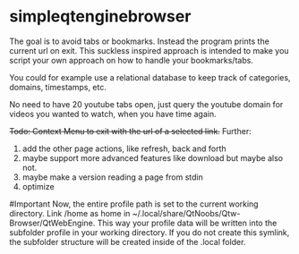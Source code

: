 # simpleqtenginebrowser
The goal is to avoid tabs or bookmarks. Instead the program prints the current url on exit.
This suckless inspired approach is intended to make you script your own approach on how to handle your bookmarks/tabs.

You could for example use a relational database to keep track of categories, domains, timestamps, etc. 

No need to have 20 youtube tabs open, just query the youtube domain for videos you wanted to watch, when you have time again.

~~Todo: Context Menu to exit with the url of a selected link.~~
Further:
1. add the other page actions, like refresh, back and forth
1. maybe support more advanced features like download but maybe also not.
1. maybe make a version reading a page from stdin
1. optimize

#Important
Now, the entire profile path is set to the current working directory.
Link /home as home in ~/.local/share/QtNoobs/Qtw-Browser/QtWebEngine.
This way your profile data will be written into the subfolder profile in your working directory.
If you do not create this symlink, the subfolder structure will be created inside of the .local folder.

